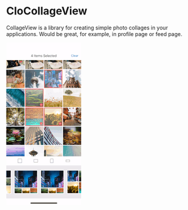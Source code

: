 # CloCollageView

CollageView is a library for creating simple photo collages in your applications. Would be great, for example, in profile page or feed page.

![](screenshot_01.gif)
